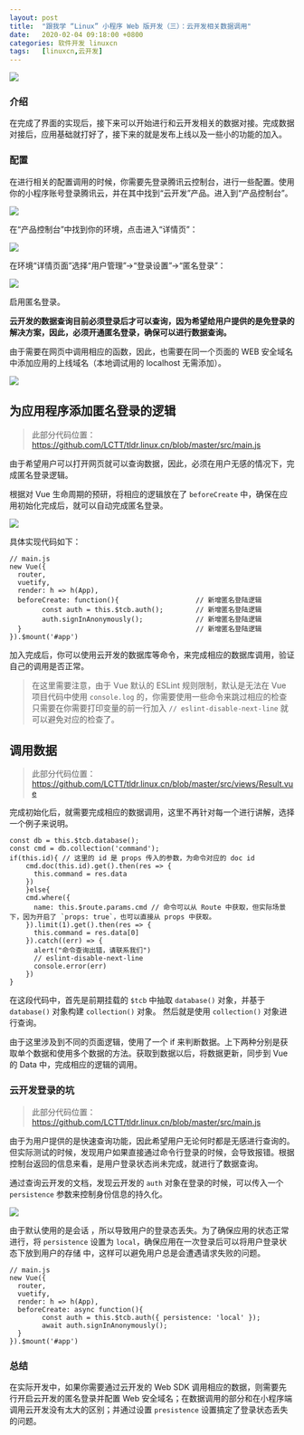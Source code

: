 ```yaml
---
layout: post
title:	"跟我学 “Linux” 小程序 Web 版开发（三）：云开发相关数据调用"
date:	2020-02-04 09:18:00 +0800 
categories:	软件开发 linuxcn 
tags:	[linuxcn,云开发]
---
```



![](/Asserts/Images//attachment/album/202002/04/090948sed6g3g036s23l0c.jpg)


### 介绍


在完成了界面的实现后，接下来可以开始进行和云开发相关的数据对接。完成数据对接后，应用基础就打好了，接下来的就是发布上线以及一些小的功能的加入。


### 配置


在进行相关的配置调用的时候，你需要先登录腾讯云控制台，进行一些配置。使用你的小程序账号登录腾讯云，并在其中找到“云开发”产品。进入到“产品控制台”。


![](/Asserts/Images//attachment/album/202002/04/092047v8tql0q2vlxm5mq8.png)


在“产品控制台”中找到你的环境，点击进入“详情页”：


![](/Asserts/Images//attachment/album/202002/04/091857qf7u3lqizj7u9k77.png)


在环境“详情页面”选择“用户管理”->“登录设置”->“匿名登录”：


![](/Asserts/Images//attachment/album/202002/04/091857rc2hkb8bobcrcb44.png)


启用匿名登录。


**云开发的数据查询目前必须登录后才可以查询，因为希望给用户提供的是免登录的解决方案，因此，必须开通匿名登录，确保可以进行数据查询。**


由于需要在网页中调用相应的函数，因此，也需要在同一个页面的 WEB 安全域名中添加应用的上线域名（本地调试用的 localhost 无需添加）。


![](/Asserts/Images//attachment/album/202002/04/091858au60wztaaeo5svos.png)


为应用程序添加匿名登录的逻辑
--------------



> 
> 此部分代码位置：<https://github.com/LCTT/tldr.linux.cn/blob/master/src/main.js>
> 
> 
> 


由于希望用户可以打开网页就可以查询数据，因此，必须在用户无感的情况下，完成匿名登录逻辑。


根据对 Vue 生命周期的预研，将相应的逻辑放在了 `beforeCreate` 中，确保在应用初始化完成后，就可以自动完成匿名登录。


![](/Asserts/Images//attachment/album/202002/04/091859fmmpl5l523299z93.png)


具体实现代码如下：



```
// main.js
new Vue({
  router,
  vuetify,
  render: h => h(App),
  beforeCreate: function(){                   // 新增匿名登陆逻辑
        const auth = this.$tcb.auth();        // 新增匿名登陆逻辑
        auth.signInAnonymously();             // 新增匿名登陆逻辑
  }                                           // 新增匿名登陆逻辑
}).$mount('#app')
```

加入完成后，你可以使用云开发的数据库等命令，来完成相应的数据库调用，验证自己的调用是否正常。



> 
> 在这里需要注意，由于 Vue 默认的 ESLint 规则限制，默认是无法在 Vue 项目代码中使用 `console.log` 的，你需要使用一些命令来跳过相应的检查 只需要在你需要打印变量的前一行加入 `// eslint-disable-next-line` 就可以避免对应的检查了。
> 
> 
> 


调用数据
----



> 
> 此部分代码位置：<https://github.com/LCTT/tldr.linux.cn/blob/master/src/views/Result.vue>
> 
> 
> 


完成初始化后，就需要完成相应的数据调用，这里不再针对每一个进行讲解，选择一个例子来说明。



```
const db = this.$tcb.database();
const cmd = db.collection('command');
if(this.id){ // 这里的 id 是 props 传入的参数，为命令对应的 doc id
    cmd.doc(this.id).get().then(res => {
      this.command = res.data
    })
    }else{
    cmd.where({
      name: this.$route.params.cmd // 命令可以从 Route 中获取，但实际场景下，因为开启了 `props: true`，也可以直接从 props 中获取。
    }).limit(1).get().then(res => {
      this.command = res.data[0]
    }).catch((err) => {
      alert("命令查询出错，请联系我们")
      // eslint-disable-next-line
      console.error(err)
    })
}
```

在这段代码中，首先是前期挂载的 `$tcb` 中抽取 `database()` 对象，并基于 `database()` 对象构建 `collection()` 对象。 然后就是使用 `collection()` 对象进行查询。


由于这里涉及到不同的页面逻辑，使用了一个 if 来判断数据。上下两种分别是获取单个数据和使用多个数据的方法。获取到数据以后，将数据更新，同步到 Vue 的 Data 中，完成相应的逻辑的调用。


### 云开发登录的坑



> 
> 此部分代码位置：<https://github.com/LCTT/tldr.linux.cn/blob/master/src/main.js>
> 
> 
> 


由于为用户提供的是快速查询功能，因此希望用户无论何时都是无感进行查询的。但实际测试的时候，发现用户如果直接通过命令行登录的时候，会导致报错。根据控制台返回的信息来看，是用户登录状态尚未完成，就进行了数据查询。


通过查询云开发的文档，发现云开发的 `auth` 对象在登录的时候，可以传入一个 `persistence` 参数来控制身份信息的持久化。


![](/Asserts/Images//attachment/album/202002/04/091859sszz4um3mxwoj44s.png)


由于默认使用的是会话 ，所以导致用户的登录态丢失。为了确保应用的状态正常进行，将 `persistence` 设置为 `local`，确保应用在一次登录后可以将用户登录状态下放到用户的存储 中，这样可以避免用户总是会遭遇请求失败的问题。



```
// main.js
new Vue({
  router,
  vuetify,
  render: h => h(App),
  beforeCreate: async function(){
        const auth = this.$tcb.auth({ persistence: 'local' });
        await auth.signInAnonymously();
  }
}).$mount('#app')
```

### 总结


在实际开发中，如果你需要通过云开发的 Web SDK 调用相应的数据，则需要先行开启云开发的匿名登录并配置 Web 安全域名；在数据调用的部分和在小程序端调用云开发没有太大的区别；并通过设置 `presistence` 设置搞定了登录状态丢失的问题。

